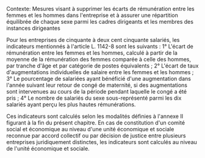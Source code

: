 Contexte: Mesures visant à supprimer les écarts de rémunération entre les femmes et les hommes dans l'entreprise et à assurer une répartition équilibrée de chaque sexe parmi les cadres dirigeants et les membres des instances dirigeantes

Pour les entreprises de cinquante à deux cent cinquante salariés, les indicateurs mentionnés à l'article L. 1142-8 sont les suivants : 1° L'écart de rémunération entre les femmes et les hommes, calculé à partir de la moyenne de la rémunération des femmes comparée à celle des hommes, par tranche d'âge et par catégorie de postes équivalents ; 2° L'écart de taux d'augmentations individuelles de salaire entre les femmes et les hommes ; 3° Le pourcentage de salariées ayant bénéficié d'une augmentation dans l'année suivant leur retour de congé de maternité, si des augmentations sont intervenues au cours de la période pendant laquelle le congé a été pris ; 4° Le nombre de salariés du sexe sous-représenté parmi les dix salariés ayant perçu les plus hautes rémunérations.

Ces indicateurs sont calculés selon les modalités définies à l'annexe II figurant à la fin du présent chapitre. En cas de constitution d'un comité social et économique au niveau d'une unité économique et sociale reconnue par accord collectif ou par décision de justice entre plusieurs entreprises juridiquement distinctes, les indicateurs sont calculés au niveau de l'unité économique et sociale.